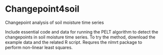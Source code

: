 # Changepoint4soil
Changepoint analysis of soil moisture time series

Include essential code and data for running the PELT algorithm to detect the changepoints in soil moisture time series.
To try the method, download the example data and the related R script. Requres the nlmrt package to perform non-linear least squares. 

